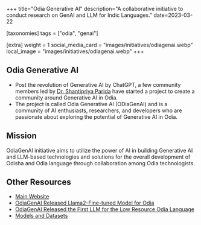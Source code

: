 +++
title="Odia Generative AI"
description="A collaborative initiative to conduct research on GenAI and LLM for Indic Languages."
date=2023-03-22

[taxonomies]
tags = ["odia", "genai"]

[extra]
weight = 1
social_media_card = "images/initiatives/odiagenai.webp"
local_image = "images/initiatives/odiagenai.webp"
+++

## Odia Generative AI

- Post the revolution of Generative AI by ChatGPT, a few community members led by [Dr. Shantipriya Parida](https://www.linkedin.com/in/shantipriya-parida-9781a9127/) have started a project to create a community around Generative AI in Odia.
- The project is called Odia Generative AI (ODiaGenAI) and is a community of AI enthusiasts, researchers, and developers who are passionate about exploring the potential of Generative AI in Odia.

## Mission

OdiaGenAI initiative aims to utilize the power of AI in building Generative AI and LLM-based technologies and solutions for the overall development of Odisha and Odia language through collaboration among Odia technologists.

## Other Resources

- [Main Website](https://www.odiagenai.org/)
- [OdiaGenAI Released Llama2-Fine-tuned Model for Odia](https://www.odiagenai.org/blog/odiagenai-released-llama2-fine-tuned-model-for-odia)
- [OdiaGenAI Released the First LLM for the Low Resource Odia Language](https://www.odiagenai.org/blog/odiagenai-released-the-first-llm-for-the-low-resource-odia-language)
- [Models and Datasets](https://huggingface.co/OdiaGenAI)
